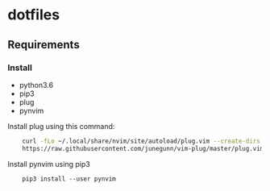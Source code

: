# dotfiles
## Requirements

### Install 
* python3.6
* pip3 
* plug
* pynvim

Install plug using this command:
```bash
    curl -fLo ~/.local/share/nvim/site/autoload/plug.vim --create-dirs \
    https://raw.githubusercontent.com/junegunn/vim-plug/master/plug.vim
```
Install pynvim using pip3
```
    pip3 install --user pynvim
```


